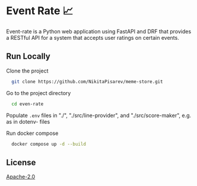 # Event Rate :chart_with_upwards_trend:	

Event-rate is a Python web application using FastAPI and DRF that provides a RESTful API for a system that accepts user ratings on certain events.

## Run Locally

Clone the project

```bash
  git clone https://github.com/NikitaPisarev/meme-store.git
```

Go to the project directory

```bash
  cd even-rate
```

Populate `.env` files in "./", "./src/line-provider", and "./src/score-maker",  e.g. as in dotenv- files


Run docker compose

```bash
  docker compose up -d --build
```



## License

[Apache-2.0](https://choosealicense.com/licenses/apache-2.0/)

